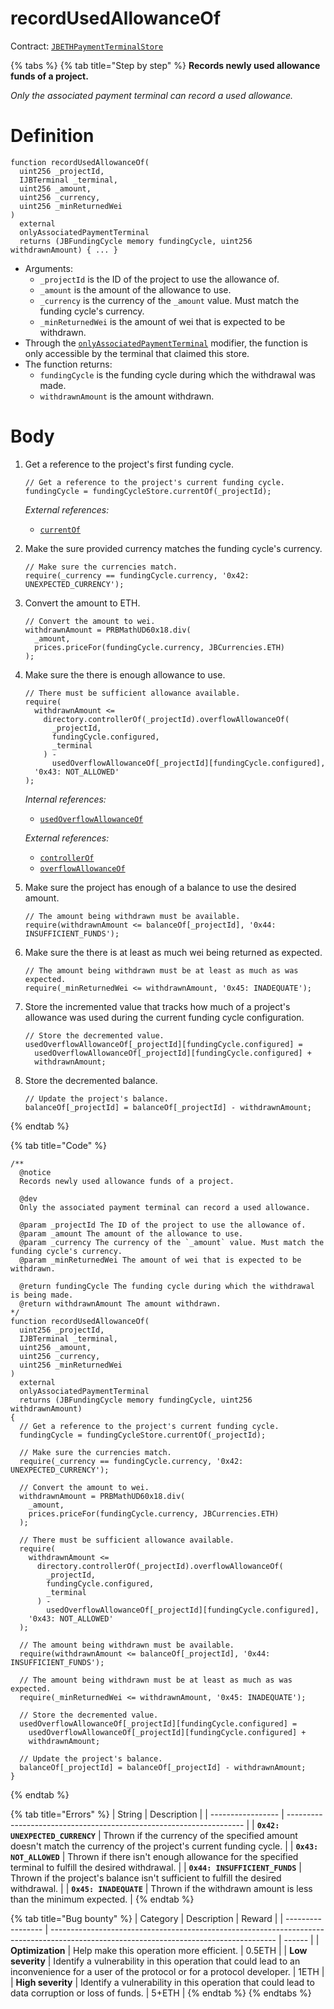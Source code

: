 # recordUsedAllowanceOf

Contract: [`JBETHPaymentTerminalStore`](../)​‌

{% tabs %}
{% tab title="Step by step" %}
**Records newly used allowance funds of a project.**

_Only the associated payment terminal can record a used allowance._

# Definition

```solidity
function recordUsedAllowanceOf(
  uint256 _projectId,
  IJBTerminal _terminal,
  uint256 _amount,
  uint256 _currency,
  uint256 _minReturnedWei
)
  external
  onlyAssociatedPaymentTerminal
  returns (JBFundingCycle memory fundingCycle, uint256 withdrawnAmount) { ... }
```

* Arguments:
  * `_projectId` is the ID of the project to use the allowance of.
  * `_amount` is the amount of the allowance to use.
  * `_currency` is the currency of the `_amount` value. Must match the funding cycle's currency.
  * `_minReturnedWei` is the amount of wei that is expected to be withdrawn.
* Through the [`onlyAssociatedPaymentTerminal`](../modifiers/onlyassociatedpaymentterminal.md) modifier, the function is only accessible by the terminal that claimed this store.
* The function returns:
  * `fundingCycle` is the funding cycle during which the withdrawal was made.
  * `withdrawnAmount` is the amount withdrawn.

# Body

1.  Get a reference to the project's first funding cycle.

    ```solidity
    // Get a reference to the project's current funding cycle.
    fundingCycle = fundingCycleStore.currentOf(_projectId);
    ```

    _External references:_

    * [`currentOf`](../../../jbfundingcyclestore/read/currentof.md)

2.  Make the sure provided currency matches the funding cycle's currency.

    ```solidity
    // Make sure the currencies match.
    require(_currency == fundingCycle.currency, '0x42: UNEXPECTED_CURRENCY');
    ```

3.  Convert the amount to ETH. 

    ```solidity
    // Convert the amount to wei.
    withdrawnAmount = PRBMathUD60x18.div(
      _amount,
      prices.priceFor(fundingCycle.currency, JBCurrencies.ETH)
    );
    ```

4.  Make sure the there is enough allowance to use. 

    ```solidity
    // There must be sufficient allowance available.
    require(
      withdrawnAmount <=
        directory.controllerOf(_projectId).overflowAllowanceOf(
          _projectId,
          fundingCycle.configured,
          _terminal
        ) -
          usedOverflowAllowanceOf[_projectId][fundingCycle.configured],
      '0x43: NOT_ALLOWED'
    );
    ```

    _Internal references:_

    * [`usedOverflowAllowanceOf`](../properties/usedoverflowallowanceof.md)

    _External references:_

    * [`controllerOf`](../../../jbdirectory/read/controllerof.md)
    * [`overflowAllowanceOf`](../../../or-controller/jbcontroller/properties/overflowallowanceof.md)

5.  Make sure the project has enough of a balance to use the desired amount.

    ```solidity
    // The amount being withdrawn must be available.
    require(withdrawnAmount <= balanceOf[_projectId], '0x44: INSUFFICIENT_FUNDS');
    ```

6.  Make sure the there is at least as much wei being returned as expected. 

    ```solidity
    // The amount being withdrawn must be at least as much as was expected.
    require(_minReturnedWei <= withdrawnAmount, '0x45: INADEQUATE');
    ```

7.  Store the incremented value that tracks how much of a project's allowance was used during the current funding cycle configuration.

    ```solidity
    // Store the decremented value.
    usedOverflowAllowanceOf[_projectId][fundingCycle.configured] =
      usedOverflowAllowanceOf[_projectId][fundingCycle.configured] +
      withdrawnAmount;
    ```

8.  Store the decremented balance.

    ```solidity
    // Update the project's balance.
    balanceOf[_projectId] = balanceOf[_projectId] - withdrawnAmount;
    ```

{% endtab %}

{% tab title="Code" %}
```solidity
/** 
  @notice 
  Records newly used allowance funds of a project.

  @dev
  Only the associated payment terminal can record a used allowance.

  @param _projectId The ID of the project to use the allowance of.
  @param _amount The amount of the allowance to use.
  @param _currency The currency of the `_amount` value. Must match the funding cycle's currency.
  @param _minReturnedWei The amount of wei that is expected to be withdrawn.

  @return fundingCycle The funding cycle during which the withdrawal is being made.
  @return withdrawnAmount The amount withdrawn.
*/
function recordUsedAllowanceOf(
  uint256 _projectId,
  IJBTerminal _terminal,
  uint256 _amount,
  uint256 _currency,
  uint256 _minReturnedWei
)
  external
  onlyAssociatedPaymentTerminal
  returns (JBFundingCycle memory fundingCycle, uint256 withdrawnAmount)
{
  // Get a reference to the project's current funding cycle.
  fundingCycle = fundingCycleStore.currentOf(_projectId);

  // Make sure the currencies match.
  require(_currency == fundingCycle.currency, '0x42: UNEXPECTED_CURRENCY');

  // Convert the amount to wei.
  withdrawnAmount = PRBMathUD60x18.div(
    _amount,
    prices.priceFor(fundingCycle.currency, JBCurrencies.ETH)
  );

  // There must be sufficient allowance available.
  require(
    withdrawnAmount <=
      directory.controllerOf(_projectId).overflowAllowanceOf(
        _projectId,
        fundingCycle.configured,
        _terminal
      ) -
        usedOverflowAllowanceOf[_projectId][fundingCycle.configured],
    '0x43: NOT_ALLOWED'
  );

  // The amount being withdrawn must be available.
  require(withdrawnAmount <= balanceOf[_projectId], '0x44: INSUFFICIENT_FUNDS');

  // The amount being withdrawn must be at least as much as was expected.
  require(_minReturnedWei <= withdrawnAmount, '0x45: INADEQUATE');

  // Store the decremented value.
  usedOverflowAllowanceOf[_projectId][fundingCycle.configured] =
    usedOverflowAllowanceOf[_projectId][fundingCycle.configured] +
    withdrawnAmount;

  // Update the project's balance.
  balanceOf[_projectId] = balanceOf[_projectId] - withdrawnAmount;
}
```
{% endtab %}

{% tab title="Errors" %}
| String            | Description                                                         |
| ----------------- | ------------------------------------------------------------------- |
| **`0x42: UNEXPECTED_CURRENCY`** | Thrown if the currency of the specified amount doesn't match the currency of the project's current funding cycle. |
| **`0x43: NOT_ALLOWED`** | Thrown if there isn't enough allowance for the specified terminal to fulfill the desired withdrawal. |
| **`0x44: INSUFFICIENT_FUNDS`** | Thrown if the project's balance isn't sufficient to fulfill the desired withdrawal. |
| **`0x45: INADEQUATE`** | Thrown if the withdrawn amount is less than the minimum expected. |
{% endtab %}

{% tab title="Bug bounty" %}
| Category          | Description                                                                                                                            | Reward |
| ----------------- | -------------------------------------------------------------------------------------------------------------------------------------- | ------ |
| **Optimization**  | Help make this operation more efficient.                                                                                               | 0.5ETH |
| **Low severity**  | Identify a vulnerability in this operation that could lead to an inconvenience for a user of the protocol or for a protocol developer. | 1ETH   |
| **High severity** | Identify a vulnerability in this operation that could lead to data corruption or loss of funds.                                        | 5+ETH  |
{% endtab %}
{% endtabs %}
